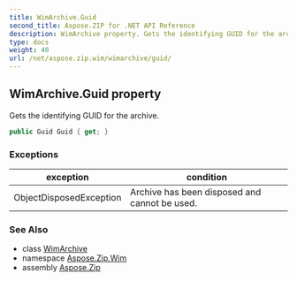 ```yaml
---
title: WimArchive.Guid
second_title: Aspose.ZIP for .NET API Reference
description: WimArchive property. Gets the identifying GUID for the archive
type: docs
weight: 40
url: /net/aspose.zip.wim/wimarchive/guid/
---
```

## WimArchive.Guid property

Gets the identifying GUID for the archive.

```csharp
public Guid Guid { get; }
```

### Exceptions

| exception | condition |
| --- | --- |
| ObjectDisposedException | Archive has been disposed and cannot be used. |

### See Also

* class [WimArchive](../)
* namespace [Aspose.Zip.Wim](../../wimarchive/)
* assembly [Aspose.Zip](../../../)


